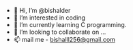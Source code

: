 - 👋 Hi, I’m @bishalder
- 👀 I’m interested in coding
- 🌱 I’m currently learning C programming.
- 💞️ I’m looking to collaborate on ...
- 📫 mail me - bishalll256@gmail.com

<!---
bishalder/bishalder is a ✨ special ✨ repository because its `README.md` (this file) appears on your GitHub profile.
You can click the Preview link to take a look at your changes.
--->
